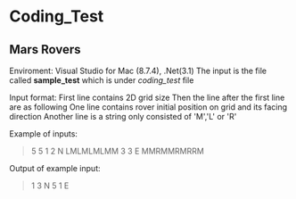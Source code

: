 # Coding_Test
## Mars Rovers
Enviroment: Visual Studio for Mac (8.7.4), .Net(3.1)
The input is the file called **sample_test** which is under *coding_test* file

Input format: 
First line contains 2D grid size 
Then the line after the first line are as following
One line contains rover initial position on grid and its facing direction
Another line is a string only consisted of 'M','L' or 'R'

Example of inputs:
>5 5
>1 2 N
>LMLMLMLMM
>3 3 E
>MMRMMRMRRM

Output of example input:
>1 3 N
>5 1 E

